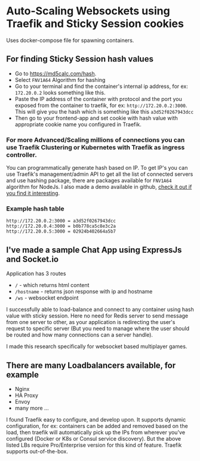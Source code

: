 # Auto-Scaling Websockets using Traefik and Sticky Session cookies

Uses docker-compose file for spawning containers.

## For finding Sticky Session hash values
- Go to https://md5calc.com/hash.
- Select `FNV1A64` Algorithm for hashing
- Go to your terminal and find the container's internal ip address, for ex: `172.20.0.2` looks something like this. 
- Paste the IP address of the container with protocol and the port you exposed from the container to traefik, for ex: `http://172.20.0.2:3000`. This will give you the hash which is something like this `a3d52f0267943dcc`
- Then go to your frontend-app and set cookie with hash value with appropriate cookie name you configured in Traefik.

### For more Advanced/Scaling millions of connections you can use Traefik Clustering or Kubernetes with Traefik as ingress controller.

You can programmatically generate hash based on IP. To get IP's you can use Traefik's management/admin API to get all the list of connected servers and use hashing package, there are packages available for `FNV1A64` algorithm for NodeJs. I also made a demo available in github, [check it out if you find it interesting](https://github.com/07prajwal2000/High-Availability-With-Kubernetes/blob/main/traefik-hash-finder-node/index.js).

### Example hash table
```text
http://172.20.0.2:3000 = a3d52f0267943dcc
http://172.20.0.4:3000 = b0b778ca5c8e3c2a
http://172.20.0.5:3000 = 02924b402664a5b7
```

## I've made a sample Chat App using ExpressJs and Socket.io
Application has 3 routes
- `/` - which returns html content
- `/hostname` - returns json response with ip and hostname
- `/ws` - websocket endpoint

I successfully able to load-balance and connect to any container using hash value with sticky session. Here no need for Redis server to send message from one server to other, as your application is redirecting the user's request to specific server (But you need to manage where the user should be routed and how many connections can a server handle).

I made this research specifically for websocket based multiplayer games.

## There are many Loadbalancers available, for example
- Nginx
- HA Proxy
- Envoy
- many more ...

I found Traefik easy to configure, and develop upon. It supports dynamic configuration, for ex: containers can be added and removed based on the load, then traefik will automatically pick up the IPs from wherever you've configured (Docker or K8s or Consul service discovery). But the above listed LBs require Pro/Enterprise version for this kind of feature. Traefik supports out-of-the-box.
